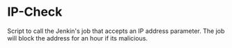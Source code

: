 # IP-Check
Script to call the Jenkin's job that accepts an IP address parameter. The job will block the address for an hour if its malicious.